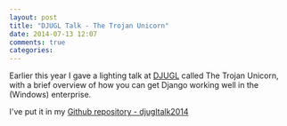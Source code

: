 ```yaml
---
layout: post
title: "DJUGL Talk - The Trojan Unicorn"
date: 2014-07-13 12:07
comments: true
categories: 
---
```


Earlier this year I gave a lighting talk at [DJUGL][1] called The Trojan Unicorn, with a brief overview of how you can get Django working well in the (Windows) enterprise.

I've put it in my [Github repository - djugltalk2014][2]

[1]: https://twitter.com/DJUGL
[2]: https://github.com/garrybodsworth/djugltalk2014